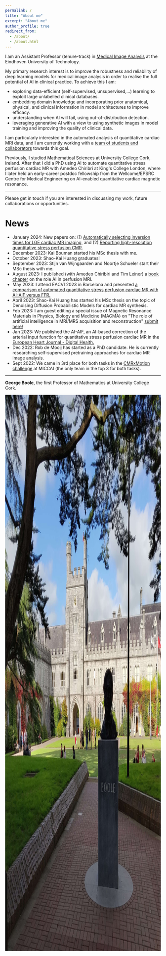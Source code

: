 ```yaml
---
permalink: /
title: "About me"
excerpt: "About me"
author_profile: true
redirect_from: 
  - /about/
  - /about.html
---
```

I am an Assistant Professor (tenure-track) in <a href="https://tue-image.nl/">Medical Image Analysis</a> at the Eindhoven University of Technology.

My primary research interest is to improve the robustness and reliability of deep learning models for medical image analysis in order to realise the full potential of AI in clinical practice. To achieve this I am:
  - exploring data-efficient (self-supervised, unsupervised,...) learning to exploit large unlabelled clinical databases.
  - embedding domain knowledge and incorporating prior anatomical, physical, and clinical information in model architectures to improve efficacy.
  - understanding when AI will fail, using out-of-distribution detection.
  - leveraging generative AI with a view to using synthetic images in model training and improving the quality of clinical data.

I am particularly interested in the automated analysis of quantitative cardiac MRI data, and I am currently working with a <a href="/q-cardIA/">team of students and collaborators</a> towards this goal.

Previously, I studied Mathematical Sciences at University College Cork, Ireland. After that I did a PhD using AI to automate quantitative stress perfusion cardiac MR with Amedeo Chiribri at King's College London, where I later held an early-career postdoc fellowship from the Wellcome/EPSRC Centre for Medical Engineering on AI-enabled quantitative cardiac magnetic resonance.

------
Please get in touch if you are interested in discussing my work, future collaborations or opportunities.

News
======
* January 2024: New papers on: (1) <a href="https://link.springer.com/article/10.1007/s00330-024-10630-w"> Automatically selecting inversion times for LGE cardiac MR imaging</a>, and (2) <a href="https://academic.oup.com/ehjimp/article/2/1/qyae001/7513271"> Reporting high-resolution quantitative stress perfusion CMR</a>.
* December 2023: Kai Bouman started his MSc thesis with me.
* October 2023: Shao-Kai Huang graduates!
* September 2023: Stijn van Wijngaarden and Noortje Schueler start their MSc thesis with me.
* August 2023: I published (with Amedeo Chiribiri and Tim Leiner) a <a href="https://www.sciencedirect.com/science/article/pii/B9780323952095000027"> book chapter</a> on the role AI in perfusion MRI.
* May 2023: I attend EACVI 2023 in Barcelona and presented <a href="https://academic.oup.com/ehjcimaging/article/24/Supplement_1/jead119.397/7198968">a comparison of automated quantitative stress perfusion cardiac MR with AI-AIF versus FFR.</a>
* April 2023: Shao-Kai Huang has started his MSc thesis on the topic of Denoising Diffusion Probabilistic Models for cardiac MR synthesis.
* Feb 2023: I am guest editing a special issue of Magnetic Resonance Materials in Physics, Biology and Medicine (MAGMA) on "The role of artificial intelligence in MRI/MRS acquisition and reconstruction" <a href="https://www.springer.com/journal/10334/updates/24073742">submit here!</a>
* Jan 2023: We published the AI-AIF, an AI-based correction of the arterial input function for quantitative stress perfusion cardiac MR in the <a href="https://academic.oup.com/ehjdh/article/4/1/12/6880440">European Heart Journal - Digital Health.</a>
* Dec 2022: Rob de Mooij has started as a PhD candidate. He is currently researching self-supervised pretraining approaches for cardiac MR image analysis.
* Sept 2022: We came in 3rd place for both tasks in the <a href="http://cmr.miccai.cloud">CMRxMotion challenge</a> at MICCAI (the only team in the top 3 for both tasks).


------

<b>George Boole</b>, the first Professor of Mathematics at University College Cork.

<img src='/images/Boole.jpg'
     width="2000" 
     height="1800">